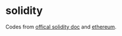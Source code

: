 # solidity

Codes from [offical solidity doc](http://solidity.readthedocs.io/en/latest/solidity-by-example.html) and [ethereum](https://ethereum.org/).
